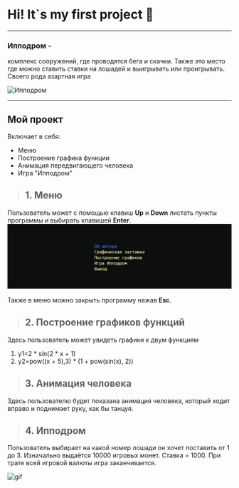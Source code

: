 # Hi! It`s my first project :horse:
___
### **Ипподром -**
комплекс сооружений, где проводятся бега и скачки. Также это место где можно ставить ставки на лошадей и выигрывать или проигрывать. Своего рода азартная игра

![Ипподром](https://kubantoday.ru/wp-content/uploads/2020/09/3a290a776a66dfbcc52bccf6b17fe5f2-scaled.jpg)
___
## Мой проект
Включает в себя:
+ Меню
+ Построение графика функции
+ Анимация передвигающего человека
+ Игра "Ипподром"
>## 1. Меню
Пользователь может с помощью клавиш __Up__ и __Down__ листать пункты программы и выбирать клавишей __Enter__.
![menu](menu.gif)

Также в меню можно закрыть программу нажав __Esc__.
>## 2. Построение графиков функций
Здесь пользователь может увидеть графики к двум функциям 
1. y1=2 * sin(2 * x + 1)
2. y2=pow((x + 5),3) * (1 + pow(sin(x), 2))
>## 3. Анимация человека
Здесь пользователю будет показана анимация человека, который ходит вправо и поднимает руку, как бы танцуя.
>## 4. Ипподром
Пользователь выбирает на какой номер лошади он хочет поставить от 1 до 3. Изначально выдаётся 10000 игровых монет. Ставка = 1000. При трате всей игровой валюты игра заканчивается.

![gif](https://usagif.com/wp-content/uploads/gifs/gif-horse-28.gif)
